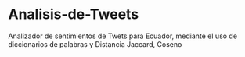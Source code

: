 # Analisis-de-Tweets
Analizador de sentimientos de Twets para Ecuador, mediante el uso de diccionarios de palabras y Distancia Jaccard, Coseno

